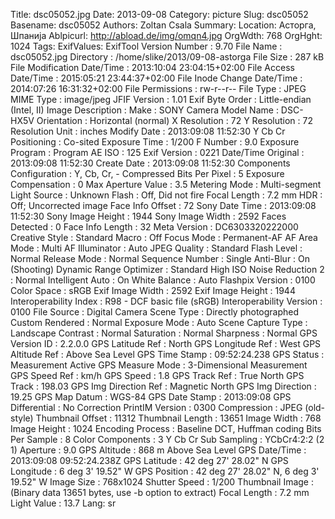 Title: dsc05052.jpg
Date: 2013-09-08
Category: picture
Slug: dsc05052
Basename: dsc05052
Authors: Zoltan Csala
Summary:
Location: Асторга, Шпанија
Ablpicurl: http://abload.de/img/omqn4.jpg
OrgWdth: 768
OrgHght: 1024
Tags:
ExifValues: ExifTool Version Number : 9.70
            File Name : dsc05052.jpg
            Directory : /home/slike/2013/09-08-astorga
            File Size : 287 kB
            File Modification Date/Time : 2013:10:04 23:04:15+02:00
            File Access Date/Time : 2015:05:21 23:44:37+02:00
            File Inode Change Date/Time : 2014:07:26 16:31:32+02:00
            File Permissions : rw-r--r--
            File Type : JPEG
            MIME Type : image/jpeg
            JFIF Version : 1.01
            Exif Byte Order : Little-endian (Intel, II)
            Image Description :
            Make : SONY
            Camera Model Name : DSC-HX5V
            Orientation : Horizontal (normal)
            X Resolution : 72
            Y Resolution : 72
            Resolution Unit : inches
            Modify Date : 2013:09:08 11:52:30
            Y Cb Cr Positioning : Co-sited
            Exposure Time : 1/200
            F Number : 9.0
            Exposure Program : Program AE
            ISO : 125
            Exif Version : 0221
            Date/Time Original : 2013:09:08 11:52:30
            Create Date : 2013:09:08 11:52:30
            Components Configuration : Y, Cb, Cr, -
            Compressed Bits Per Pixel : 5
            Exposure Compensation : 0
            Max Aperture Value : 3.5
            Metering Mode : Multi-segment
            Light Source : Unknown
            Flash : Off, Did not fire
            Focal Length : 7.2 mm
            HDR : Off; Uncorrected image
            Face Info Offset : 72
            Sony Date Time : 2013:09:08 11:52:30
            Sony Image Height : 1944
            Sony Image Width : 2592
            Faces Detected : 0
            Face Info Length : 32
            Meta Version : DC6303320222000
            Creative Style : Standard
            Macro : Off
            Focus Mode : Permanent-AF
            AF Area Mode : Multi
            AF Illuminator : Auto
            JPEG Quality : Standard
            Flash Level : Normal
            Release Mode : Normal
            Sequence Number : Single
            Anti-Blur : On (Shooting)
            Dynamic Range Optimizer : Standard
            High ISO Noise Reduction 2 : Normal
            Intelligent Auto : On
            White Balance : Auto
            Flashpix Version : 0100
            Color Space : sRGB
            Exif Image Width : 2592
            Exif Image Height : 1944
            Interoperability Index : R98 - DCF basic file (sRGB)
            Interoperability Version : 0100
            File Source : Digital Camera
            Scene Type : Directly photographed
            Custom Rendered : Normal
            Exposure Mode : Auto
            Scene Capture Type : Landscape
            Contrast : Normal
            Saturation : Normal
            Sharpness : Normal
            GPS Version ID : 2.2.0.0
            GPS Latitude Ref : North
            GPS Longitude Ref : West
            GPS Altitude Ref : Above Sea Level
            GPS Time Stamp : 09:52:24.238
            GPS Status : Measurement Active
            GPS Measure Mode : 3-Dimensional Measurement
            GPS Speed Ref : km/h
            GPS Speed : 1.8
            GPS Track Ref : True North
            GPS Track : 198.03
            GPS Img Direction Ref : Magnetic North
            GPS Img Direction : 19.25
            GPS Map Datum : WGS-84
            GPS Date Stamp : 2013:09:08
            GPS Differential : No Correction
            PrintIM Version : 0300
            Compression : JPEG (old-style)
            Thumbnail Offset : 11312
            Thumbnail Length : 13651
            Image Width : 768
            Image Height : 1024
            Encoding Process : Baseline DCT, Huffman coding
            Bits Per Sample : 8
            Color Components : 3
            Y Cb Cr Sub Sampling : YCbCr4:2:2 (2 1)
            Aperture : 9.0
            GPS Altitude : 868 m Above Sea Level
            GPS Date/Time : 2013:09:08 09:52:24.238Z
            GPS Latitude : 42 deg 27' 28.02" N
            GPS Longitude : 6 deg 3' 19.52" W
            GPS Position : 42 deg 27' 28.02" N, 6 deg 3' 19.52" W
            Image Size : 768x1024
            Shutter Speed : 1/200
            Thumbnail Image : (Binary data 13651 bytes, use -b option to extract)
            Focal Length : 7.2 mm
            Light Value : 13.7
Lang: sr


